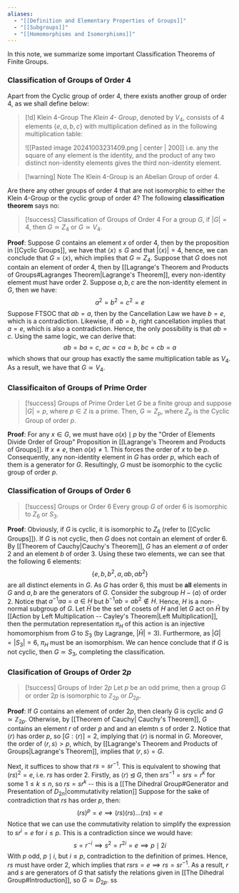 ```yaml
---
aliases:
  - "[[Definition and Elementary Properties of Groups]]"
  - "[[Subgroups]]"
  - "[[Homomorphisms and Isomorphisms]]"
---
```

In this note, we summarize some important Classification Theorems of Finite Groups. 

### Classification of Groups of Order 4

Apart from the Cyclic group of order $4$, there exists another group of order $4$, as we shall define below: 

>[!d] Klein $4$-Group
>The *Klein 4- Group*, denoted by $V_4$, consists of $4$ elements $\{e, a, b, c\}$ with multiplication defined as in the following multiplication table: 
>
>![[Pasted image 20241003231409.png | center | 200]]
>i.e. any the square of any element is the identity, and the product of any two distinct non-identity elements gives the third non-identity element. 

>[!warning] Note
>The Klein 4-Group is an Abelian Group of order $4$. 

Are there any other groups of order $4$ that are not isomorphic to either the Klein 4-Group or the cyclic group of order $4$? The following **classification theorem** says no: 

>[!success] Classification of Groups of Order $4$
>For a group $G$, if $|G| = 4$,  then $G \simeq Z_4$ or $G \simeq V_4$. 

**Proof**: Suppose $G$ contains an element $x$ of order $4$, then by the proposition in [[Cyclic Groups]], we have that $\langle x \rangle \leq G$ and that $|\langle x \rangle| = 4$, hence, we can conclude that $G = \langle x \rangle$, which implies that $G \simeq Z_4$. Suppose that $G$ does not contain an element of order $4$, then by [[Lagrange's Theorem and Products of Groups#Lagranges Theorem|Lagrange's Theorem]], every non-identity element must have order $2$. Suppose $a, b, c$ are the non-identity element in $G$, then we have:
$$a^2 = b^2 = c^2 = e$$
Suppose FTSOC that $ab = a$, then by the Cancellation Law we have $b = e$, which is a contradiction. Likewise, if $ab = b$, right cancellation implies that $a = e$, which is also a contradiction. Hence, the only possibility is that $ab = c$. Using the same logic, we can derive that:
$$
ab = ba =  c,\;  ac = ca = b, \; bc = cb = a
$$
which shows that our group has exactly the same multiplication table as $V_4$. As a result, we have that $G \simeq V_4$.

### Classificaiton of Groups of Prime Order

>[!success] Groups of Prime Order
>Let $G$ be a finite group and suppose $|G| = p$, where $p \in \mathbb{Z}$ is a prime. Then, $G \simeq Z_p$, where $Z_p$ is the Cyclic Group of order $p$. 

**Proof**: For any $x \in G$, we must have $o(x) \mid p$ by the "Order of Elements Divide Order of Group" Proposition in [[Lagrange's Theorem and Products of Groups]]. If $x \neq e$, then $o(x) \neq 1$. This forces the order of $x$ to be $p$. Consequently, any non-identity element in $G$ has order $p$, which each of them is a generator for $G$. Resultingly, $G$ must be isomorphic to the cyclic group of order $p$. 

### Classification of Groups of Order 6

>[!success] Groups or Order $6$
>Every group $G$ of order $6$ is isomorphic to $Z_6$ or $S_3$. 

**Proof**: Obviously, if $G$ is cyclic, it is isomorphic to $Z_6$ (refer to [[Cyclic Groups]]). If $G$ is not cyclic, then $G$ does not contain an element of order $6$. By [[Theorem of Cauchy|Cauchy's Theorem]], $G$ has an element $a$ of order $2$ and an element $b$ of order $3$. Using these two elements, we can see that the following $6$ elements:
$$
\{ e, b, b^2, a, ab, ab^2 \}
$$
are all distinct elements in $G$. As $G$ has order $6$, this must be **all** elements in $G$ and $a, b$ are the generators of $G$. Consider the subgroup $H - \langle a \rangle$ of order $2$. Notice that $a^{-1}aa = a \in H$ but $b^{-1}ab = ab^2 \not \in H$. Hence, $H$ is a non-normal subgroup of $G$. Let $\bar{H}$ be the set of cosets of $H$ and let $G$ act on $\bar{H}$ by [[Action by Left Multiplication -- Cayley's Theorem|Left Multiplication]], then the permutation representation $\pi_H$ of this action is an injective homomorphism from $G$ to $S_3$ (by Lagrange, $|\bar{H}| = 3$). Furthermore, as $|G| = |S_3| = 6$, $\pi_H$ must be an isomorphism. We can hence conclude that if $G$ is not cyclic, then $G \simeq S_3$, completing the classification.  

### Clasification of Groups of Order $2p$

>[!success] Groups of Irder $2p$
>Let $p$ be an odd prime, then a group $G$ or order $2p$ is isomorphic to $\mathbb{Z}_{2p}$ or $D_{2p}$.

**Proof**: If $G$ contains an element of order $2p$, then clearly $G$ is cyclic and $G \simeq \mathbb{Z}_{2p}$. Otherwise, by [[Theorem of Cauchy| Cauchy's Theorem]], $G$ contains an element $r$ of order $p$ and and an elemtn $s$ of order $2$. Notice that $\langle r \rangle$ has order $p$, so $[G : \langle r \rangle] = 2$, implying that $\langle r \rangle$ is normal in $G$. Moreover, the order of $\langle r, s \rangle > p$, which, by [[Lagrange's Theorem and Products of Groups|Lagrange's Theorem]], implies that $\langle r, s \rangle = G$. 

Next, it suffices to show that $rs = sr^{-1}$. This is equivalent to showing that $(rs)^2 = e$, i.e. $rs$ has order $2$. Firstly, as $\langle r \rangle \unlhd G$, then $srs^{-1} = srs = r^k$ for some $1 \leq k \leq n$, so $rs = sr^k$ -- this is a [[The Dihedral Group#Generator and Presentation of $D_{2n}$|commutativity relation]] Suppose for the sake of contradiction that $rs$ has order $p$, then: 
$$
(rs)^p = e \implies (rs)(rs) ... (rs) = e
$$
Notice that we can use the commutativity relation to simplify the expression to $sr^i = e$ for $i \leq p$. This is a contradiction since we would have:
$$
s = r^{-i} \implies s^2 = r^{2i} = e \implies p \mid 2i
$$
With $p$ odd, $p \mid i$, but $i \leq p$, contradiction to the definition of primes. Hence, $rs$ must have order $2$, which implies that $rsrs = e \implies rs = sr^{-1}$. As a result, $r$ and $s$ are generators of $G$ that satisfy the relations given in [[The Dihedral Group#Introduction]], so $G \simeq D_{2p}$. ss




